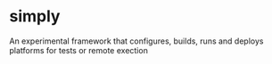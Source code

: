# simply
An experimental framework that configures, builds, runs and deploys platforms for tests or remote exection
